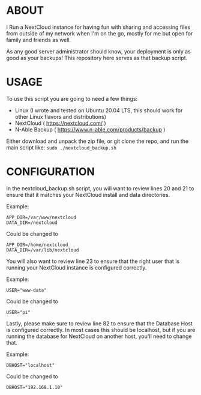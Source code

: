 # ABOUT
I Run a NextCloud instance for having fun with sharing and accessing files from outside of my network when I'm on the go, mostly for me but open for family and friends as well.

As any good server administrator should know, your deployment is only as good as your backups! This repository here serves as that backup script.

# USAGE
To use this script you are going to need a few things:
- Linux (I wrote and tested on Ubuntu 20.04 LTS, this should work for other Linux flavors and distributions)
- NextCloud ( https://nextcloud.com/ )
- N-Able Backup ( https://www.n-able.com/products/backup )

Either download and unpack the zip file, or git clone the repo, and run the main script like: ```sudo ./nextcloud_backup.sh```

# CONFIGURATION
In the nextcloud_backup.sh script, you will want to review lines 20 and 21 to ensure that it matches your NextCloud install and data directories.

Example:
```
APP_DIR=/var/www/nextcloud
DATA_DIR=/nextcloud
```

Could be changed to
```
APP_DIR=/home/nextcloud
DATA_DIR=/var/lib/nextcloud
```

You will also want to review line 23 to ensure that the right user that is running your NextCloud instance is configured correctly.

Example:
```
USER="www-data"
```

Could be changed to
```
USER="pi"
```

Lastly, please make sure to review line 82 to ensure that the Database Host is configured correctly. In most cases this should be localhost, but if you are running the database for NextCloud on another host, you'll need to change that.

Example:
```
DBHOST="localhost"
```

Could be changed to
```
DBHOST="192.168.1.10"
```